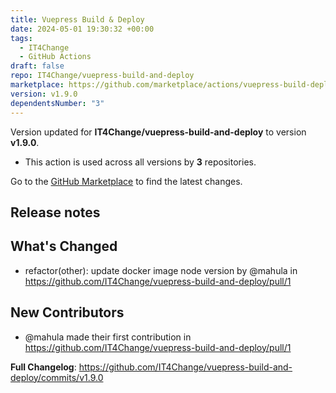```yaml
---
title: Vuepress Build & Deploy
date: 2024-05-01 19:30:32 +00:00
tags:
  - IT4Change
  - GitHub Actions
draft: false
repo: IT4Change/vuepress-build-and-deploy
marketplace: https://github.com/marketplace/actions/vuepress-build-deploy
version: v1.9.0
dependentsNumber: "3"
---
```



Version updated for **IT4Change/vuepress-build-and-deploy** to version **v1.9.0**.
- This action is used across all versions by **3** repositories.

Go to the [GitHub Marketplace](https://github.com/marketplace/actions/vuepress-build-deploy) to find the latest changes.

## Release notes

## What's Changed
* refactor(other): update docker image node version by @mahula in https://github.com/IT4Change/vuepress-build-and-deploy/pull/1

## New Contributors
* @mahula made their first contribution in https://github.com/IT4Change/vuepress-build-and-deploy/pull/1

**Full Changelog**: https://github.com/IT4Change/vuepress-build-and-deploy/commits/v1.9.0
